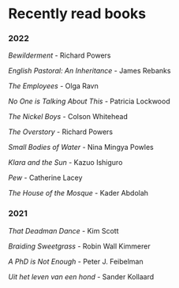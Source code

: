 # Recently read books

### 2022

*Bewilderment* - Richard Powers

*English Pastoral: An Inheritance* - James Rebanks

*The Employees* - Olga Ravn

*No One is Talking About This* - Patricia Lockwood

*The Nickel Boys* - Colson Whitehead

*The Overstory* - Richard Powers

*Small Bodies of Water* - Nina Mingya Powles

*Klara and the Sun* - Kazuo Ishiguro

*Pew* - Catherine Lacey

*The House of the Mosque* - Kader Abdolah 

### 2021

*That Deadman Dance* - Kim Scott

*Braiding Sweetgrass* - Robin Wall Kimmerer

*A PhD is Not Enough* - Peter J. Feibelman

*Uit het leven van een hond* - Sander Kollaard  
